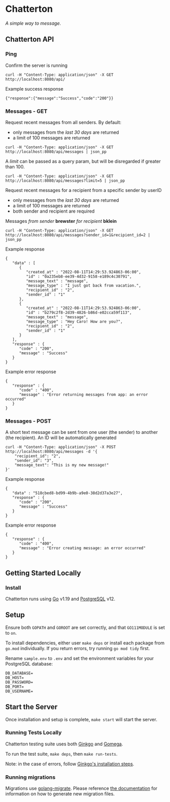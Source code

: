 # Chatterton
_A simple way to message._

## Chatterton API

### Ping
Confirm the server is running

```shell
curl -H "Content-Type: application/json" -X GET http://localhost:8080/api/
```

Example success response
```shell
{"response":{"message":"Success","code":"200"}}
```

### Messages - GET
Request recent messages from all senders. By default:
- only messages from the _last 30 days_ are returned
- a limit of 100 messages are returned

```shell
curl -H "Content-Type: application/json" -X GET http://localhost:8080/api/messages | json_pp
```

A _limit_ can be passed as a query param, but will be disregarded if greater than 100.
```shell
curl -H "Content-Type: application/json" -X GET http://localhost:8080/api/messages?limit=5 | json_pp
```

Request recent messages for a recipient from a specific sender by userID
- only messages from the _last 30 days_ are returned
- a limit of 100 messages are returned
- both sender and recipient are required

Messages _from sender_ **brewster** _for recipient_ **bklein**
```shell
curl -H "Content-Type: application/json" -X GET http://localhost:8080/api/messages?sender_id=1&recipient_id=2 | json_pp
```

Example response
```shell
{
   "data" : [
      {
         "created_at" : "2022-08-11T14:29:53.924863-06:00",
         "id" : "0a235eb8-ee39-4d32-9158-e189c4c30791",
         "message_text" : "message",
         "message_type" : "I just got back from vacation.",
         "recipient_id" : "2",
         "sender_id" : "1"
      },
      {
         "created_at" : "2022-08-11T14:29:53.924863-06:00",
         "id" : "b279c2f8-2d39-4826-b86d-e02cca59f113",
         "message_text" : "message",
         "message_type" : "Hey Caro! How are you?",
         "recipient_id" : "2",
         "sender_id" : "1"
      }
   ],
   "response" : {
      "code" : "200",
      "message" : "Success"
   }
}
```

Example error response
```shell
{
   "response" : {
      "code" : "400",
      "message" : "Error returning messages from app: an error occurred"
   }
}
```

### Messages - POST
A short text message can be sent from one user (the sender) to another (the recipient). An ID will be automatically
generated

```shell
curl -H "Content-Type: application/json" -X POST  http://localhost:8080/api/messages -d '{
    "recipient_id": "2",
    "sender_id": "3",
    "message_text": "This is my new message!"
}' 
```

Example response
```shell
{
   "data" : "518cbed8-bd99-4b9b-a9e0-38d2d37a3e27",
   "response" : {
      "code" : "200",
      "message" : "Success"
   }
}
```

Example error response
```shell
{
   "response" : {
      "code" : "400",
      "message" : "Error creating message: an error occurred"
   }
}
```

## Getting Started Locally
### Install
Chatterton runs using [Go](https://go.dev/) v1.19 and [PostgreSQL](https://www.postgresql.org/) v12.

## Setup
Ensure both `GOPATH` and `GOROOT` are set correctly, and that `GO111MODULE` is set to `on`.

To install dependencies, either user `make deps` or install each package from `go.mod` individually. If you
return errors, try running `go mod tidy` first.

Rename `sample.env` to `.env` and set the environment variables for your PostgreSQL database:
```
DB_DATABASE=
DB_HOST=
DB_PASSWORD=
DB_PORT=
DB_USERNAME=
```

## Start the Server
Once installation and setup is complete, `make start` will start the server.

### Running Tests Locally
Chatterton testing suite uses both [Ginkgo](https://onsi.github.io/ginkgo) and [Gomega](https://onsi.github.io/gomega/).

To run the test suite, `make deps`, then `make run-tests`.

Note: in the case of errors, follow [Ginkgo's installation steps](https://onsi.github.io/ginkgo/#installing-ginkgo).


### Running migrations
Migrations use [golang-migrate](https://github.com/golang-migrate/migrate). Please reference [the documentation](https://github.com/golang-migrate/migrate/blob/03613f14ac4f975eb0070a23958123c5d84e6b87/database/postgres/TUTORIAL.md#create-migrations)
for information on how to generate new migration files.

